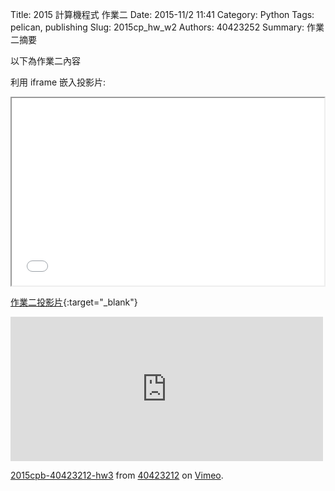 Title: 2015 計算機程式 作業二
Date: 2015-11/2 11:41
Category: Python
Tags: pelican, publishing
Slug: 2015cp_hw_w2
Authors: 40423252
Summary: 作業二摘要

以下為作業二內容

利用 iframe 嵌入投影片:

<iframe src="40423252_cp_w2_p.html" width="500" height="300"></iframe>

[作業二投影片](40423252_cp_w2p.html){:target="_blank"}


<iframe src="https://player.vimeo.com/video/144878928" width="500" height="231" frameborder="0" webkitallowfullscreen mozallowfullscreen allowfullscreen></iframe> <p><a href="https://vimeo.com/144878928">2015cpb-40423212-hw3</a> from <a href="https://vimeo.com/user45523667">40423212</a> on <a href="https://vimeo.com">Vimeo</a>.</p>